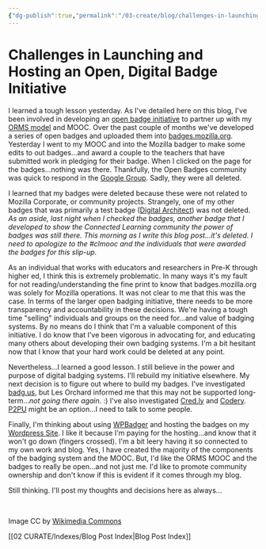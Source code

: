 ```yaml
---
{"dg-publish":true,"permalink":"/03-create/blog/challenges-in-launching-and-hosting-an-open-digital-badge-initiative/","title":"Challenges in Launching and Hosting an Open, Digital Badge Initiative","tags":["badges","mozilla","orms"]}
---
```


# Challenges in Launching and Hosting an Open, Digital Badge Initiative

I learned a tough lesson yesterday. As I've detailed here on this blog, I've been involved in developing an [open badge initiative](http://wiobyrne.com/tag/badges/) to partner up with my [ORMS model](http://wiobyrne.com/tag/orms/) and MOOC. Over the past couple of months we've developed a series of open badges and uploaded them into [badges.mozilla.org](https://badges.mozilla.org/). Yesterday I went to my MOOC and into the Mozilla badger to make some edits to out badges...and award a couple to the teachers that have submitted work in pledging for their badge. When I clicked on the page for the badges...nothing was there. Thankfully, the Open Badges community was quick to respond in the [Google Group](https://groups.google.com/forum/#!topic/openbadges/XRavUlTeZSY). Sadly, they were all deleted.

I learned that my badges were deleted because these were not related to Mozilla Corporate, or community projects. Strangely, one of my other badges that was primarily a test badge ([Digital Architect](https://badges.mozilla.org/en-US/badges/badge/Digital-Architect)) was not deleted. _As an aside, last night when I checked the badges, another badge that I developed to show the Connected Learning community the power of badges was still there. This morning as I write this blog post...it's deleted. I need to apologize to the #clmooc and the individuals that were awarded the badges for this slip-up._

As an individual that works with educators and researchers in Pre-K through higher ed, I think this is extremely problematic. In many ways it's my fault for not reading/understanding the fine print to know that badges.mozilla.org was solely for Mozilla operations. It was not clear to me that this was the case. In terms of the larger open badging initiative, there needs to be more transparency and accountability in these decisions. We're having a tough time "selling" individuals and groups on the need for...and value of badging systems. By no means do I think that I'm a valuable component of this initiative. I do know that I've been vigorous in advocating for, and educating many others about developing their own badging systems. I'm a bit hesitant now that I know that your hard work could be deleted at any point.

Nevertheless...I learned a good lesson. I still believe in the power and purpose of digital badging systems. I'll rebuild my initiative elsewhere. My next decision is to figure out where to build my badges. I've investigated [badg.us](http://badg.us/en-US/), but Les Orchard informed me that this may not be supported long-term..._not going there again_. :) I've also investigated [Cred.ly](https://credly.com/) and [Codery](http://gocodery.com/). [P2PU](https://p2pu.org/en/groups/how-do-i-make-a-badge/) might be an option...I need to talk to some people.

Finally, I'm thinking about using [WPBadger](http://wordpress.org/plugins/wpbadger/) and hosting the badges on my [Wordpress Site](http://dougbelshaw.com/blog/2012-07-25/howto-issue-openbadges-in-5-steps-using-wordpress-wpbadger/). I like it because I'm paying for the hosting...and know that it won't go down (fingers crossed). I'm a bit leery having it so connected to my own work and blog. Yes, I have created the majority of the components of the badging system and the MOOC. But, I'd like the ORMS MOOC and the badges to really be open...and not just me. I'd like to promote community ownership and don't know if this is evident if it comes through my blog.

Still thinking. I'll post my thoughts and decisions here as always...

 

Image CC by [Wikimedia Commons](http://commons.wikimedia.org/wiki/File:USS_Independence_(LCS_2)_building.jpg)

[[02 CURATE/Indexes/Blog Post Index\|Blog Post Index]]